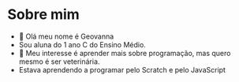 # Sobre mim
- 👋 Olá meu nome é Geovanna
- Sou aluna do 1 ano C do Ensino Médio.
-  👀 Meu interesse é aprender mais sobre programação, mas quero mesmo é ser veterinária. 
- Estava aprendendo a programar pelo Scratch e pelo JavaScript
